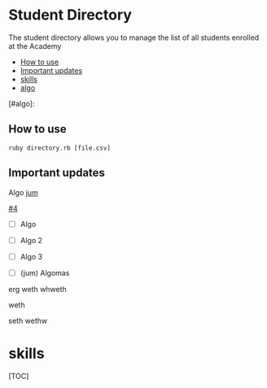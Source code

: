 # Student Directory #

The student directory allows you to manage the list of all students enrolled at the Academy



- [How to use](#How_to_use)
- [Important updates](#Important)
- [skills](#skills)
- [algo](#algo)

[#algo]:
## How to use

```shell
ruby directory.rb [file.csv]
```
## Important updates

Algo [jum](http://google.com)

[#4](https://github.com/Saicam/student-directory/tree/036d07616018c308177bd67aa30c797a71b2ef7d)

- [ ] Algo
- [ ] Algo 2
- [ ] Algo 3

- [ ] (jum) Algomas


erg
weth
whweth


weth

seth
wethw

# skills

[TOC]
